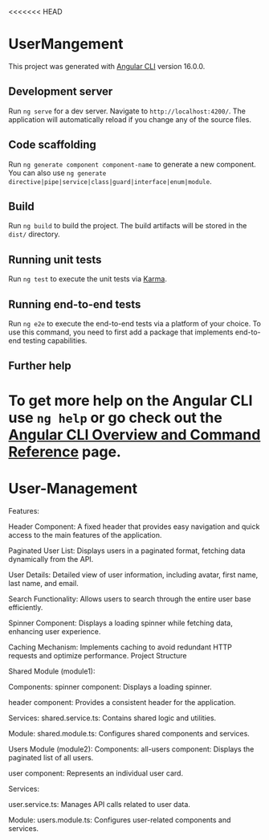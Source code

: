 <<<<<<< HEAD
# UserMangement

This project was generated with [Angular CLI](https://github.com/angular/angular-cli) version 16.0.0.

## Development server

Run `ng serve` for a dev server. Navigate to `http://localhost:4200/`. The application will automatically reload if you change any of the source files.

## Code scaffolding

Run `ng generate component component-name` to generate a new component. You can also use `ng generate directive|pipe|service|class|guard|interface|enum|module`.

## Build

Run `ng build` to build the project. The build artifacts will be stored in the `dist/` directory.

## Running unit tests

Run `ng test` to execute the unit tests via [Karma](https://karma-runner.github.io).

## Running end-to-end tests

Run `ng e2e` to execute the end-to-end tests via a platform of your choice. To use this command, you need to first add a package that implements end-to-end testing capabilities.

## Further help

To get more help on the Angular CLI use `ng help` or go check out the [Angular CLI Overview and Command Reference](https://angular.io/cli) page.
=======
# User-Management
Features:

Header Component: A fixed header that provides easy navigation and quick access to the main features of the application.

Paginated User List: Displays users in a paginated format, fetching data dynamically from the API.

User Details: Detailed view of user information, including avatar, first name, last name, and email.

Search Functionality: Allows users to search through the entire user base efficiently.

Spinner Component: Displays a loading spinner while fetching data, enhancing user experience.

Caching Mechanism: Implements caching to avoid redundant HTTP requests and optimize performance.
Project Structure


Shared Module (module1):

Components:
spinner component: Displays a loading spinner.

header component: Provides a consistent header for the application.

Services:
shared.service.ts: Contains shared logic and utilities.

Module:
shared.module.ts: Configures shared components and services.


Users Module (module2):
Components:
all-users component: Displays the paginated list of all users.

user component: Represents an individual user card.

Services:

user.service.ts: Manages API calls related to user data.

Module:
users.module.ts: Configures user-related components and services.


